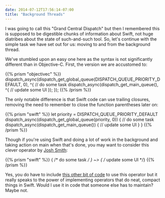 ```yaml
---
date: 2014-07-12T17:56:14-07:00
title: "Background Threads"
---
```

I was going to call this "Grand Central Dispatch" but then I remembered this is supposed to be digestible chunks of information about Swift, not huge diatribes about the state of such-and-such tool. So, let's continue with the simple task we have set out for us: moving to and from the background thread.

We've stumbled upon an easy one here as the syntax is not significantly different than in Objective-C. First, the version we are accustomed to:

{{% prism "objectivec" %}}
dispatch_async(dispatch_get_global_queue(DISPATCH_QUEUE_PRIORITY_DEFAULT, 0), ^{
	// do some task
	dispatch_async(dispatch_get_main_queue(), ^{
		// update some UI
	});
});
{{% /prism %}}

The only notable difference is that Swift code can use trailing closures, removing the need to remember to close the function parentheses later on:

{{% prism "swift" %}}
let priority = DISPATCH_QUEUE_PRIORITY_DEFAULT
dispatch_async(dispatch_get_global_queue(priority, 0)) {
	// do some task
	dispatch_async(dispatch_get_main_queue()) {
		// update some UI
	}
}
{{% /prism %}}

Though if you're using Swift and doing a lot of work in the background and taking action on main when that's done, you may want to consider this clever operator by [Josh Smith](http://ijoshsmith.com):

{{% prism "swift" %}}
{ /* do some task */ } ~> { /* update some UI */}
{{% /prism %}}

Yes, you do have to include [this other bit of code](http://ijoshsmith.com/2014/07/05/custom-threading-operator-in-swift/) to use this operator but it really speaks to the power of implementing operators that do neat, compact things in Swift. Would I use it in code that someone else has to maintain? Maybe not.

